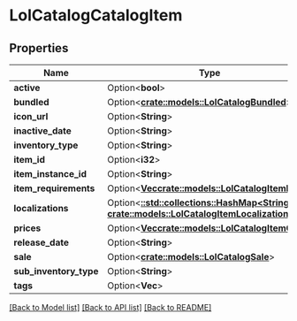 # LolCatalogCatalogItem

## Properties

Name | Type | Description | Notes
------------ | ------------- | ------------- | -------------
**active** | Option<**bool**> |  | [optional]
**bundled** | Option<[**crate::models::LolCatalogBundled**](LolCatalogBundled.md)> |  | [optional]
**icon_url** | Option<**String**> |  | [optional]
**inactive_date** | Option<**String**> |  | [optional]
**inventory_type** | Option<**String**> |  | [optional]
**item_id** | Option<**i32**> |  | [optional]
**item_instance_id** | Option<**String**> |  | [optional]
**item_requirements** | Option<[**Vec<crate::models::LolCatalogItemKey>**](LolCatalogItemKey.md)> |  | [optional]
**localizations** | Option<[**::std::collections::HashMap<String, crate::models::LolCatalogItemLocalization>**](LolCatalogItemLocalization.md)> |  | [optional]
**prices** | Option<[**Vec<crate::models::LolCatalogItemCost>**](LolCatalogItemCost.md)> |  | [optional]
**release_date** | Option<**String**> |  | [optional]
**sale** | Option<[**crate::models::LolCatalogSale**](LolCatalogSale.md)> |  | [optional]
**sub_inventory_type** | Option<**String**> |  | [optional]
**tags** | Option<**Vec<String>**> |  | [optional]

[[Back to Model list]](../README.md#documentation-for-models) [[Back to API list]](../README.md#documentation-for-api-endpoints) [[Back to README]](../README.md)


